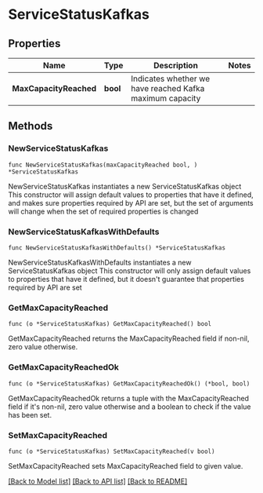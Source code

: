 # ServiceStatusKafkas

## Properties

Name | Type | Description | Notes
------------ | ------------- | ------------- | -------------
**MaxCapacityReached** | **bool** | Indicates whether we have reached Kafka maximum capacity | 


## Methods

### NewServiceStatusKafkas

`func NewServiceStatusKafkas(maxCapacityReached bool, ) *ServiceStatusKafkas`

NewServiceStatusKafkas instantiates a new ServiceStatusKafkas object
This constructor will assign default values to properties that have it defined,
and makes sure properties required by API are set, but the set of arguments
will change when the set of required properties is changed

### NewServiceStatusKafkasWithDefaults

`func NewServiceStatusKafkasWithDefaults() *ServiceStatusKafkas`

NewServiceStatusKafkasWithDefaults instantiates a new ServiceStatusKafkas object
This constructor will only assign default values to properties that have it defined,
but it doesn't guarantee that properties required by API are set


### GetMaxCapacityReached

`func (o *ServiceStatusKafkas) GetMaxCapacityReached() bool`

GetMaxCapacityReached returns the MaxCapacityReached field if non-nil, zero value otherwise.

### GetMaxCapacityReachedOk

`func (o *ServiceStatusKafkas) GetMaxCapacityReachedOk() (*bool, bool)`

GetMaxCapacityReachedOk returns a tuple with the MaxCapacityReached field if it's non-nil, zero value otherwise
and a boolean to check if the value has been set.

### SetMaxCapacityReached

`func (o *ServiceStatusKafkas) SetMaxCapacityReached(v bool)`

SetMaxCapacityReached sets MaxCapacityReached field to given value.




[[Back to Model list]](../README.md#documentation-for-models) [[Back to API list]](../README.md#documentation-for-api-endpoints) [[Back to README]](../README.md)

